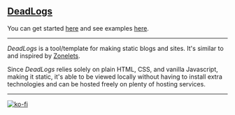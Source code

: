 
## [DeadLogs](https://deadlogs.shroom.ink)

You can get started [here](https://deadlogs.shroom.ink/tutorial.html) and see examples [here](https://deadlogs.shroom.ink/examples.html).

---

_DeadLogs_ is a tool/template for making static blogs and sites. It's similar to and inspired by [Zonelets](https://zonelets.net/index.html).

Since _DeadLogs_ relies solely on plain HTML, CSS, and vanilla Javascript, making it static, it's able to be viewed locally without having to install extra technologies and can be hosted freely on plenty of hosting services.

---

[![ko-fi](https://ko-fi.com/img/githubbutton_sm.svg)](https://ko-fi.com/R6R34PDMQ)
